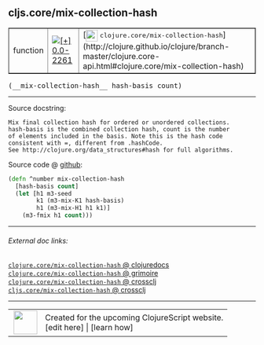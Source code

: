 ## cljs.core/mix-collection-hash



 <table border="1">
<tr>
<td>function</td>
<td><a href="https://github.com/cljsinfo/cljs-api-docs/tree/0.0-2261"><img valign="middle" alt="[+] 0.0-2261" title="Added in 0.0-2261" src="https://img.shields.io/badge/+-0.0--2261-lightgrey.svg"></a> </td>
<td>
[<img height="24px" valign="middle" src="http://i.imgur.com/1GjPKvB.png"> <samp>clojure.core/mix-collection-hash</samp>](http://clojure.github.io/clojure/branch-master/clojure.core-api.html#clojure.core/mix-collection-hash)
</td>
</tr>
</table>


 <samp>
(__mix-collection-hash__ hash-basis count)<br>
</samp>

---





Source docstring:

```
Mix final collection hash for ordered or unordered collections.
hash-basis is the combined collection hash, count is the number
of elements included in the basis. Note this is the hash code
consistent with =, different from .hashCode.
See http://clojure.org/data_structures#hash for full algorithms.
```


Source code @ [github](https://github.com/clojure/clojurescript/blob/r3169/src/cljs/cljs/core.cljs#L1041-L1051):

```clj
(defn ^number mix-collection-hash
  [hash-basis count]
  (let [h1 m3-seed
        k1 (m3-mix-K1 hash-basis)
        h1 (m3-mix-H1 h1 k1)]
    (m3-fmix h1 count)))
```

<!--
Repo - tag - source tree - lines:

 <pre>
clojurescript @ r3169
└── src
    └── cljs
        └── cljs
            └── <ins>[core.cljs:1041-1051](https://github.com/clojure/clojurescript/blob/r3169/src/cljs/cljs/core.cljs#L1041-L1051)</ins>
</pre>

-->

---



###### External doc links:

[`clojure.core/mix-collection-hash` @ clojuredocs](http://clojuredocs.org/clojure.core/mix-collection-hash)<br>
[`clojure.core/mix-collection-hash` @ grimoire](http://conj.io/store/v1/org.clojure/clojure/1.7.0-beta3/clj/clojure.core/mix-collection-hash/)<br>
[`clojure.core/mix-collection-hash` @ crossclj](http://crossclj.info/fun/clojure.core/mix-collection-hash.html)<br>
[`cljs.core/mix-collection-hash` @ crossclj](http://crossclj.info/fun/cljs.core.cljs/mix-collection-hash.html)<br>

---

 <table>
<tr><td>
<img valign="middle" align="right" width="48px" src="http://i.imgur.com/Hi20huC.png">
</td><td>
Created for the upcoming ClojureScript website.<br>
[edit here] | [learn how]
</td></tr></table>

[edit here]:https://github.com/cljsinfo/cljs-api-docs/blob/master/cljsdoc/cljs.core_mix-collection-hash.cljsdoc
[learn how]:https://github.com/cljsinfo/cljs-api-docs/wiki/cljsdoc-files

<!--

This information was too distracting to show to readers, but I'll leave it
commented here since it is helpful to:

- pretty-print the data used to generate this document
- and show how to retrieve that data



The API data for this symbol:

```clj
{:return-type number,
 :ns "cljs.core",
 :name "mix-collection-hash",
 :signature ["[hash-basis count]"],
 :history [["+" "0.0-2261"]],
 :type "function",
 :full-name-encode "cljs.core_mix-collection-hash",
 :source {:code "(defn ^number mix-collection-hash\n  [hash-basis count]\n  (let [h1 m3-seed\n        k1 (m3-mix-K1 hash-basis)\n        h1 (m3-mix-H1 h1 k1)]\n    (m3-fmix h1 count)))",
          :title "Source code",
          :repo "clojurescript",
          :tag "r3169",
          :filename "src/cljs/cljs/core.cljs",
          :lines [1041 1051]},
 :full-name "cljs.core/mix-collection-hash",
 :clj-symbol "clojure.core/mix-collection-hash",
 :docstring "Mix final collection hash for ordered or unordered collections.\nhash-basis is the combined collection hash, count is the number\nof elements included in the basis. Note this is the hash code\nconsistent with =, different from .hashCode.\nSee http://clojure.org/data_structures#hash for full algorithms."}

```

Retrieve the API data for this symbol:

```clj
;; from Clojure REPL
(require '[clojure.edn :as edn])
(-> (slurp "https://raw.githubusercontent.com/cljsinfo/cljs-api-docs/catalog/cljs-api.edn")
    (edn/read-string)
    (get-in [:symbols "cljs.core/mix-collection-hash"]))
```

-->
